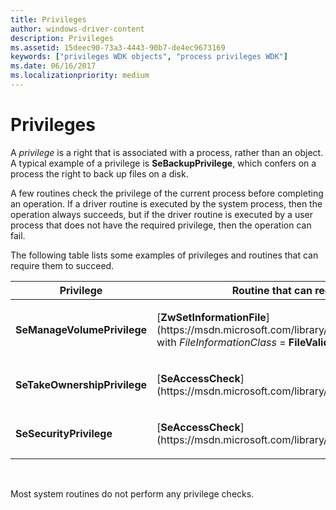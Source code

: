 ```yaml
---
title: Privileges
author: windows-driver-content
description: Privileges
ms.assetid: 15deec90-73a3-4443-90b7-de4ec9673169
keywords: ["privileges WDK objects", "process privileges WDK"]
ms.date: 06/16/2017
ms.localizationpriority: medium
---
```


# Privileges


A *privilege* is a right that is associated with a process, rather than an object. A typical example of a privilege is **SeBackupPrivilege**, which confers on a process the right to back up files on a disk.

A few routines check the privilege of the current process before completing an operation. If a driver routine is executed by the system process, then the operation always succeeds, but if the driver routine is executed by a user process that does not have the required privilege, then the operation can fail.

The following table lists some examples of privileges and routines that can require them to succeed.

<table>
<colgroup>
<col width="50%" />
<col width="50%" />
</colgroup>
<thead>
<tr class="header">
<th>Privilege</th>
<th>Routine that can require privilege</th>
</tr>
</thead>
<tbody>
<tr class="odd">
<td><p><strong>SeManageVolumePrivilege</strong></p></td>
<td><p>[<strong>ZwSetInformationFile</strong>](https://msdn.microsoft.com/library/windows/hardware/ff567096) with <em>FileInformationClass</em> = <strong>FileValidDataLengthInformation</strong></p></td>
</tr>
<tr class="even">
<td><p><strong>SeTakeOwnershipPrivilege</strong></p></td>
<td><p>[<strong>SeAccessCheck</strong>](https://msdn.microsoft.com/library/windows/hardware/ff563674)</p></td>
</tr>
<tr class="odd">
<td><p><strong>SeSecurityPrivilege</strong></p></td>
<td><p>[<strong>SeAccessCheck</strong>](https://msdn.microsoft.com/library/windows/hardware/ff563674)</p></td>
</tr>
</tbody>
</table>

 

Most system routines do not perform any privilege checks.

 

 




